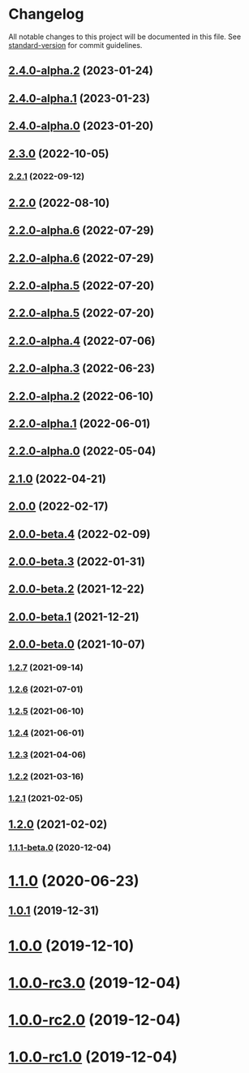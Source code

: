 # Changelog

All notable changes to this project will be documented in this file. See [standard-version](https://github.com/conventional-changelog/standard-version) for commit guidelines.

## [2.4.0-alpha.2](https://github.com/mongodb/libmongocrypt/compare/node-v2.4.0-alpha.0...node-v2.4.0-alpha.2) (2023-01-24)

## [2.4.0-alpha.1](https://github.com/mongodb/libmongocrypt/compare/node-v2.4.0-alpha.0...node-v2.4.0-alpha.1) (2023-01-23)

## [2.4.0-alpha.0](https://github.com/mongodb/libmongocrypt/compare/node-v2.3.0...node-v2.4.0-alpha.0) (2023-01-20)

## [2.3.0](https://github.com/mongodb/libmongocrypt/compare/node-v2.2.1...node-v2.3.0) (2022-10-05)

### [2.2.1](https://github.com/mongodb/libmongocrypt/compare/node-v2.2.0...node-v2.2.1) (2022-09-12)

## [2.2.0](https://github.com/mongodb/libmongocrypt/compare/node-v2.2.0-alpha.6...node-v2.2.0) (2022-08-10)

## [2.2.0-alpha.6](https://github.com/mongodb/libmongocrypt/compare/node-v2.2.0-alpha.5...node-v2.2.0-alpha.6) (2022-07-29)

## [2.2.0-alpha.6](https://github.com/mongodb/libmongocrypt/compare/node-v2.2.0-alpha.5...node-v2.2.0-alpha.6) (2022-07-29)

## [2.2.0-alpha.5](https://github.com/mongodb/libmongocrypt/compare/node-v2.2.0-alpha.4...node-v2.2.0-alpha.5) (2022-07-20)

## [2.2.0-alpha.5](https://github.com/mongodb/libmongocrypt/compare/node-v2.2.0-alpha.4...node-v2.2.0-alpha.5) (2022-07-20)

## [2.2.0-alpha.4](https://github.com/mongodb/libmongocrypt/compare/node-v2.2.0-alpha.3...node-v2.2.0-alpha.4) (2022-07-06)

## [2.2.0-alpha.3](https://github.com/mongodb/libmongocrypt/compare/node-v2.2.0-alpha.2...node-v2.2.0-alpha.3) (2022-06-23)

## [2.2.0-alpha.2](https://github.com/mongodb/libmongocrypt/compare/node-v2.2.0-alpha.1...node-v2.2.0-alpha.2) (2022-06-10)

## [2.2.0-alpha.1](https://github.com/mongodb/libmongocrypt/compare/node-v2.2.0-alpha.0...node-v2.2.0-alpha.1) (2022-06-01)

## [2.2.0-alpha.0](https://github.com/mongodb/libmongocrypt/compare/node-v2.1.0...node-v2.2.0-alpha.0) (2022-05-04)

## [2.1.0](https://github.com/mongodb/libmongocrypt/compare/node-v2.0.0...node-v2.1.0) (2022-04-21)

## [2.0.0](https://github.com/mongodb/libmongocrypt/compare/node-v2.0.0-beta.4...node-v2.0.0) (2022-02-17)

## [2.0.0-beta.4](https://github.com/mongodb/libmongocrypt/compare/node-v2.0.0-beta.3...node-v2.0.0-beta.4) (2022-02-09)

## [2.0.0-beta.3](https://github.com/mongodb/libmongocrypt/compare/node-v2.0.0-beta.0...node-v2.0.0-beta.3) (2022-01-31)

## [2.0.0-beta.2](https://github.com/mongodb/libmongocrypt/compare/node-v2.0.0-beta.0...node-v2.0.0-beta.2) (2021-12-22)

## [2.0.0-beta.1](https://github.com/mongodb/libmongocrypt/compare/node-v2.0.0-beta.0...node-v2.0.0-beta.1) (2021-12-21)

## [2.0.0-beta.0](https://github.com/mongodb/libmongocrypt/compare/node-v1.2.7...node-v2.0.0-beta.0) (2021-10-07)

### [1.2.7](https://github.com/mongodb/libmongocrypt/compare/node-v1.2.6...node-v1.2.7) (2021-09-14)

### [1.2.6](https://github.com/mongodb/libmongocrypt/compare/node-v1.2.5...node-v1.2.6) (2021-07-01)

### [1.2.5](https://github.com/mongodb/libmongocrypt/compare/node-v1.2.4...node-v1.2.5) (2021-06-10)

### [1.2.4](https://github.com/mongodb/libmongocrypt/compare/node-v1.2.3...node-v1.2.4) (2021-06-01)

### [1.2.3](https://github.com/mongodb/libmongocrypt/compare/node-v1.2.2...node-v1.2.3) (2021-04-06)

### [1.2.2](https://github.com/mongodb/libmongocrypt/compare/node-v1.2.1...node-v1.2.2) (2021-03-16)

### [1.2.1](https://github.com/mongodb/libmongocrypt/compare/node-v1.2.0...node-v1.2.1) (2021-02-05)

## [1.2.0](https://github.com/mongodb/libmongocrypt/compare/node-v1.1.0...node-v1.2.0) (2021-02-02)

### [1.1.1-beta.0](https://github.com/mongodb/libmongocrypt/compare/node-v1.1.0...node-v1.1.1-beta.0) (2020-12-04)

# [1.1.0](https://github.com/mongodb/libmongocrypt/compare/node-v1.0.1...node-v1.1.0) (2020-06-23)



## [1.0.1](https://github.com/mongodb/libmongocrypt/compare/node-v1.0.0...1.0.1) (2019-12-31)



# [1.0.0](https://github.com/mongodb/libmongocrypt/compare/node-v1.0.0-rc3.0...1.0.0) (2019-12-10)



# [1.0.0-rc3.0](https://github.com/mongodb/libmongocrypt/compare/node-v1.0.0-rc2.0...1.0.0-rc3.0) (2019-12-04)



# [1.0.0-rc2.0](https://github.com/mongodb/libmongocrypt/compare/node-v1.0.0-rc1.0...1.0.0-rc2.0) (2019-12-04)



# [1.0.0-rc1.0](https://github.com/mongodb/libmongocrypt/compare/node-v1.0.0-rc0...1.0.0-rc1.0) (2019-12-04)
